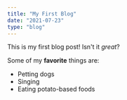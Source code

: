 ```yaml
---
title: "My First Blog"
date: "2021-07-23"
type: "blog"
---
```


This is my first blog post! Isn't it *great*?

Some of my **favorite** things are:

* Petting dogs
* Singing
* Eating potato-based foods